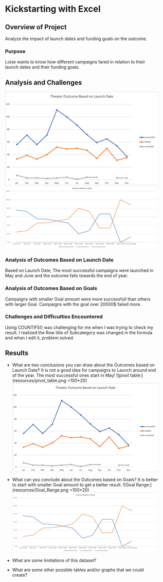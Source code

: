# Kickstarting with Excel

## Overview of Project
 Analyze the impact of launch dates and funding goals on the outcome.
### Purpose
Loise wants to know how different campaigns fared in relation to their launch dates and their funding goals.
## Analysis and Challenges

![Theater Outcomes vs Launch:](resources/Theater_Outcomes_vs_Launch.png)
![Outcomes vs Goals:](resources/Outcomes_vs_Goals.png)

### Analysis of Outcomes Based on Launch Date
Based on Launch Date, The most successful campaigns were launched in May and June and the outcome falls towards the end of year.
### Analysis of Outcomes Based on Goals
Campaigns with smaller Goal amount were more successfull than others with larger Goal. Campaigns with the goal over 20000$ failed more.
### Challenges and Difficulties Encountered
Using COUNTIFS() was challenging for me when I was trying to check my result. I realized the Row title of Subcategory was changed in the formula and when I edit it, problem solved.

## Results

- What are two conclusions you can draw about the Outcomes based on Launch Date?
It is not a good idea for campaigns to Launch around end of the year. The most successful ones start in May!
![pivot table:](resources/pivot_table.png =100*20)
![Theater Outcomes vs Launch:](resources/Theater_Outcomes_vs_Launch.png)

- What can you conclude about the Outcomes based on Goals?
It is better to start with smaller Goal amount to get a better result.
![Goal Range:](resources/Goal_Range.png =100*20)
![Outcomes vs Goals:](resources/Outcomes_vs_Goals.png)

- What are some limitations of this dataset?

- What are some other possible tables and/or graphs that we could create?

